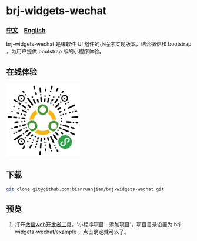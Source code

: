 # brj-widgets-wechat

### [中文](https://github.com/bianruanjian/brj-widgets-wechat/blob/master/README.md)&nbsp;&nbsp;&nbsp;&nbsp;[English](https://github.com/bianruanjian/brj-widgets-wechat/blob/master/README_en_US.md)

brj-widgets-wechat 是编软件 UI 组件的小程序实现版本，结合微信和 bootstrap ，为用户提供 bootstrap 版的小程序体验。

## 在线体验
<div>
    <img src="src/common/assets/images/qrcode.png" width="200" />
<div>



## 下载
``` bash
git clone git@github.com:bianruanjian/brj-widgets-wechat.git
```

## 预览

1. 打开[微信web开发者工具](https://mp.weixin.qq.com/debug/wxadoc/dev/devtools/download.html)，'小程序项目 - 添加项目'，项目目录设置为 brj-widgets-wechat/example ，点击确定就可以了。